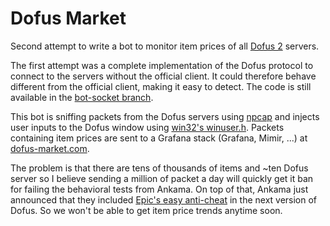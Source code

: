# Dofus Market

Second attempt to write a bot to monitor item prices of all [Dofus 2](https://www.dofus.com) servers.

The first attempt was a complete implementation of the Dofus protocol to connect to the servers without
the official client. It could therefore behave different from the official client, making it easy to
detect. The code is still available in the [bot-socket branch](https://github.com/verdie-g/dofus-market/tree/bot-socket).

This bot is sniffing packets from the Dofus servers using [npcap](https://npcap.com) and injects user
inputs to the Dofus window using [win32's winuser.h](https://learn.microsoft.com/en-us/windows/win32/api/winuser).
Packets containing item prices are sent to a Grafana stack (Grafana, Mimir, ...) at [dofus-market.com](https://dofus-market.com).

The problem is that there are tens of thousands of items and ~ten Dofus server so I believe sending a million of packet
a day will quickly get it ban for failing the behavioral tests from Ankama. On top of that, Ankama just announced that
they included [Epic's easy anti-cheat](https://www.easy.ac) in the next version of Dofus. So we won't be able to get
item price trends anytime soon.
